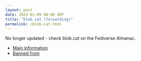 ```yaml
---
layout: post
date: 2023-01-09 00:00 GMT
title: "blob.cat (forwarding)"
permalink: /blob-cat.html
---
```


No longer updated - check blob.cat on the Fediverse Almanac.

* [Main information](https://www.fediversealmanac.com/api/v1/instances/blob.cat)
* [Banned from](https://www.fediversealmanac.com/api/v1/instances/blob.cat/banned_from)

